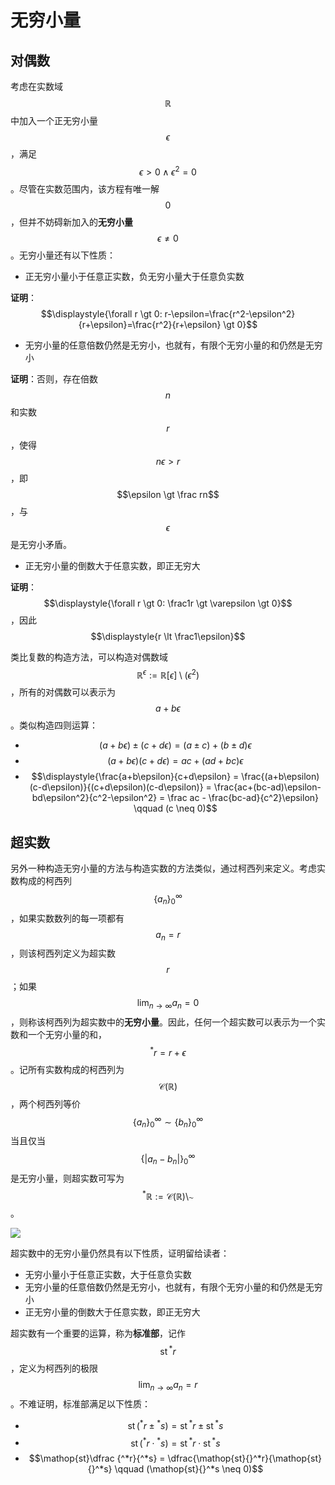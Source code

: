 # 无穷小量

## 对偶数

考虑在实数域$$\mathbb R$$中加入一个正无穷小量$$\epsilon$$，满足$$\epsilon \gt 0 \wedge \epsilon^2 = 0$$。尽管在实数范围内，该方程有唯一解$$0$$，但并不妨碍新加入的**无穷小量**$$\epsilon\neq0$$。无穷小量还有以下性质：

* 正无穷小量小于任意正实数，负无穷小量大于任意负实数

**证明**：$$\displaystyle{\forall r \gt 0: r-\epsilon=\frac{r^2-\epsilon^2}{r+\epsilon}=\frac{r^2}{r+\epsilon} \gt 0}$$

* 无穷小量的任意倍数仍然是无穷小，也就有，有限个无穷小量的和仍然是无穷小

**证明**：否则，存在倍数$$n$$和实数$$r$$，使得$$n\epsilon \gt r$$，即$$\epsilon \gt \frac rn$$，与$$\epsilon$$是无穷小矛盾。

* 正无穷小量的倒数大于任意实数，即正无穷大

**证明**：$$\displaystyle{\forall r \gt 0: \frac1r \gt \varepsilon \gt 0}$$，因此$$\displaystyle{r \lt \frac1\epsilon}$$

类比复数的构造方法，可以构造对偶数域$$\mathbb R^\epsilon:=\mathbb R[\epsilon] \setminus (\epsilon^2)$$，所有的对偶数可以表示为$$a+b\epsilon$$。类似构造四则运算：

* $$(a+b\epsilon) \pm (c+d\epsilon)=(a \pm c)+(b \pm d)\epsilon$$
* $$(a+b\epsilon)(c+d\epsilon)=ac+(ad+bc)\epsilon$$
* $$\displaystyle{\frac{a+b\epsilon}{c+d\epsilon} = \frac{(a+b\epsilon)(c-d\epsilon)}{(c+d\epsilon)(c-d\epsilon)} = \frac{ac+(bc-ad)\epsilon-bd\epsilon^2}{c^2-\epsilon^2} = \frac ac - \frac{bc-ad}{c^2}\epsilon} \qquad (c \neq 0)$$

## 超实数

另外一种构造无穷小量的方法与构造实数的方法类似，通过柯西列来定义。考虑实数构成的柯西列$$\{a_n\}_0^\infty$$，如果实数数列的每一项都有$$a_n=r$$，则该柯西列定义为超实数$$r$$；如果$$\lim_{n\to\infty}a_n=0$$，则称该柯西列为超实数中的**无穷小量**。因此，任何一个超实数可以表示为一个实数和一个无穷小量的和，$${}^*r=r+\epsilon$$。记所有实数构成的柯西列为$$\mathscr C(\mathbb R)$$，两个柯西列等价$$\{a_n\}_0^\infty \sim \{b_n\}_0^\infty$$当且仅当$$\{|a_n-b_n|\}_0^\infty$$是无穷小量，则超实数可写为$$^*\mathbb R:=\mathscr C(\mathbb R)\setminus\sim$$。

![](https://upload.wikimedia.org/wikipedia/commons/thumb/8/8f/Standard_part_function_with_two_continua.svg/720px-Standard_part_function_with_two_continua.svg.png)

超实数中的无穷小量仍然具有以下性质，证明留给读者：

* 无穷小量小于任意正实数，大于任意负实数
* 无穷小量的任意倍数仍然是无穷小，也就有，有限个无穷小量的和仍然是无穷小
* 正无穷小量的倒数大于任意实数，即正无穷大

超实数有一个重要的运算，称为**标准部**，记作$$\mathop{st}{}^*r$$，定义为柯西列的极限$$\lim_{n\to\infty}a_n=r$$。不难证明，标准部满足以下性质：

* $$\mathop{st}({}^*r \pm {}^*s) = \mathop{st}{}^*r \pm \mathop{st}{}^*s$$
* $$\mathop{st}({}^*r\cdot{}^*s) = \mathop{st}{}^*r \cdot \mathop{st}{}^*s$$
* $$\mathop{st}\dfrac {^*r}{^*s} = \dfrac{\mathop{st}{}^*r}{\mathop{st}{}^*s} \qquad (\mathop{st}{}^*s \neq 0)$$